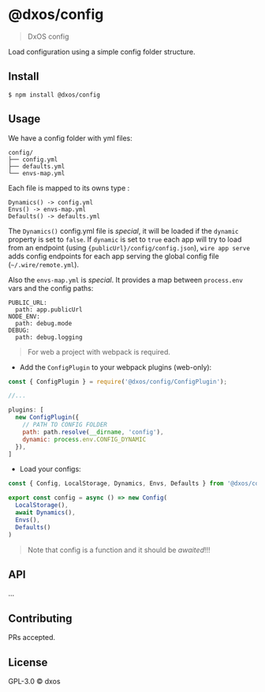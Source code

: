 
# @dxos/config
> DxOS config

Load configuration using a simple config folder structure.


## Install

```
$ npm install @dxos/config
```

## Usage

We have a config folder with yml files:

```
config/
├── config.yml
├── defaults.yml
└── envs-map.yml

```

Each file is mapped to its owns type :

```
Dynamics() -> config.yml
Envs() -> envs-map.yml
Defaults() -> defaults.yml
```

The `Dynamics()` config.yml file is *special*, it will be loaded if the `dynamic` property is set to `false`.
If `dynamic` is set to `true` each app will try to load from an endpoint (using `{publicUrl}/config/config.json`),
`wire app serve` adds config endpoints for each app serving the global config file (`~/.wire/remote.yml`).

Also the `envs-map.yml` is *special*. It provides a map between `process.env` vars and the config paths:

```
PUBLIC_URL:
  path: app.publicUrl
NODE_ENV:
  path: debug.mode
DEBUG:
  path: debug.logging

```

> For web a project with webpack is required.

- Add the `ConfigPlugin` to your webpack plugins (web-only):

```js
const { ConfigPlugin } = require('@dxos/config/ConfigPlugin');

//...

plugins: [
  new ConfigPlugin({
    // PATH TO CONFIG FOLDER
    path: path.resolve(__dirname, 'config'),
    dynamic: process.env.CONFIG_DYNAMIC
  }),
]

```

- Load your configs:

```js
const { Config, LocalStorage, Dynamics, Envs, Defaults } from '@dxos/config`;

export const config = async () => new Config(
  LocalStorage(),
  await Dynamics(),
  Envs(),
  Defaults()
)

```

> Note that config is a function and it should be *awaited*!!!

## API

...

## Contributing

PRs accepted.

## License

GPL-3.0 © dxos
